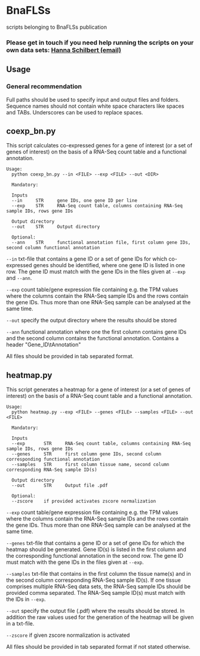 # BnaFLSs 
scripts belonging to BnaFLSs publication

### Please get in touch if you need help running the scripts on your own data sets: [Hanna Schilbert (email)](mailto:hschilbe@cebitec.uni-bielefeld.de?subject=[GitHub]BnaFLSs_scripts_request) ###

## Usage

### General recommendation

Full paths should be used to specify input and output files and folders. Sequence names should not contain white space characters like spaces and TABs. Underscores can be used to replace spaces.

## coexp_bn.py
This script calculates co-expressed genes for a gene of interest (or a set of genes of interest) on the basis of a RNA-Seq count table and a functional annotation. 

```
Usage:
  python coexp_bn.py --in <FILE> --exp <FILE> --out <DIR>
  
  Mandatory:
  
  Inputs 
  --in     STR     gene IDs, one gene ID per line
  --exp    STR     RNA-Seq count table, columns containing RNA-Seq sample IDs, rows gene IDs
  
  Output directory
  --out    STR     Output directory
  
  Optional:
  --ann    STR     functional annotation file, first column gene IDs, second column functional annotation
```

`--in` txt-file that contains a gene ID or a set of gene IDs for which co-expressed genes should be identified, where one gene ID is listed in one row. The gene ID must match with the gene IDs in the files given at `--exp` and `--ann`.

`--exp` count table/gene expression file containing e.g. the TPM values where the columns contain the RNA-Seq sample IDs and the rows contain the gene IDs. Thus more than one RNA-Seq sample can be analysed at the same time. 

`--out` specify the output directory where the results should be stored

`--ann` functional annotation where one the first column contains gene IDs and the second column contains the functional annotation. Contains a header "Gene_ID\tAnnotation"

All files should be provided in tab separated format.

## heatmap.py
This script generates a heatmap for a gene of interest (or a set of genes of interest) on the basis of a RNA-Seq count table and a functional annotation. 

```
Usage:
  python heatmap.py --exp <FILE> --genes <FILE> --samples <FILE> --out <FILE>
  
  Mandatory:
  
  Inputs 
  --exp       STR     RNA-Seq count table, columns containing RNA-Seq sample IDs, rows gene IDs
  --genes     STR     first column gene IDs, second column corresponding functional annotation
  --samples   STR     first column tissue name, second column corresponding RNA-Seq sample ID(s)
  
  Output directory
  --out       STR     Output file .pdf
  
  Optional:
  --zscore    if provided activates zscore normalization
```

`--exp` count table/gene expression file containing e.g. the TPM values where the columns contain the RNA-Seq sample IDs and the rows contain the gene IDs. Thus more than one RNA-Seq sample can be analysed at the same time. 

`--genes` txt-file that contains a gene ID or a set of gene IDs for which the heatmap should be generated. Gene ID(s) is listed in the first column and the corresponding functional annotation in the second row. The gene ID must match with the gene IDs in the files given at `--exp`.

`--samples` txt-file that contains in the first column the tissue name(s) and in the second column corresponding RNA-Seq sample ID(s). If one tissue comprises multiple RNA-Seq data sets, the RNA-Seq sample IDs should be provided comma separated. The RNA-Seq sample ID(s) must match with the IDs in `--exp`.

`--out` specify the output file (.pdf) where the results should be stored. In addition the raw values used for the generation of the heatmap will be given in a txt-file.

`--zscore` if given zscore normalization is activated

All files should be provided in tab separated format if not stated otherwise.
